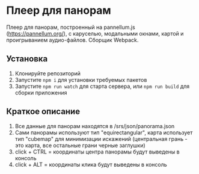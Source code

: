 # Плеер для панорам

Плеер для панорам, построенный на pannellum.js (https://pannellum.org/), с каруселью, модальными окнами, картой и проигрыванием аудио-файлов.
Сборщик Webpack.

## Установка

1. Клонируйте репозиторий
2. Запустите ``npm i`` для установки требуемых пакетов
3. Запустите ``npm run watch`` для старта сервера, или ``npm run build`` для сборки приложения

## Краткое описание

1. Все данные для панорам находятся в /srs/json/panorama.json
2. Сами панорамы используют тип "equirectangular", карта использует тип "cubemap" для минимизации искажений (центральная грань - это карта, все остальные грани черные заглушки)
3. click + CTRL = координаты центра панорамы будут выведены в консоль
4. click + ALT = координаты клика будут выведены в консоль
